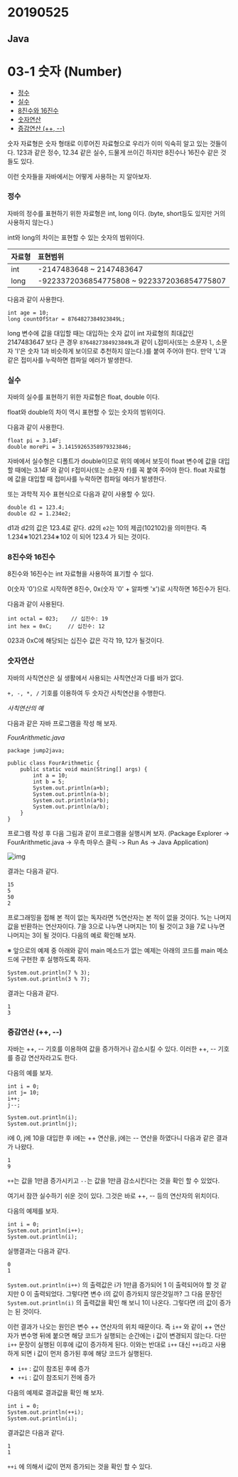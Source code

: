 # 20190525

## Java

# 03-1 숫자 (Number)

- [정수](https://wikidocs.net/204#_1)
- [실수](https://wikidocs.net/204#_2)
- [8진수와 16진수](https://wikidocs.net/204#8-16)
- [숫자연산](https://wikidocs.net/204#_3)
- [증감연산 (++, --)](https://wikidocs.net/204#-)

숫자 자료형은 숫자 형태로 이루어진 자료형으로 우리가 이미 익숙히 알고 있는 것들이다. 123과 같은 정수, 12.34 같은 실수, 드물게 쓰이긴 하지만 8진수나 16진수 같은 것들도 있다.

이런 숫자들을 자바에서는 어떻게 사용하는 지 알아보자.

### 정수

자바의 정수를 표현하기 위한 자료형은 int, long 이다. (byte, short등도 있지만 거의 사용하지 않는다.)

int와 long의 차이는 표현할 수 있는 숫자의 범위이다.

| 자료형 | 표현범위                                   |
| :----- | :----------------------------------------- |
| int    | -2147483648 ~ 2147483647                   |
| long   | -9223372036854775808 ~ 9223372036854775807 |

다음과 같이 사용한다.

```
int age = 10;
long countOfStar = 8764827384923849L;
```

long 변수에 값을 대입할 때는 대입하는 숫자 값이 int 자료형의 최대값인 2147483647 보다 큰 경우 `8764827384923849L`과 같이 `L`접미사(또는 소문자 `l`, 소문자 'l'은 숫자 1과 비슷하게 보이므로 추천하지 않는다.)를 붙여 주어야 한다. 만약 'L'과 같은 접미사를 누락하면 컴파일 에러가 발생한다.

### 실수

자바의 실수를 표현하기 위한 자료형은 float, double 이다.

float와 double의 차이 역시 표현할 수 있는 숫자의 범위이다.

다음과 같이 사용한다.

```
float pi = 3.14F;
double morePi = 3.14159265358979323846;
```

자바에서 실수형은 디폴트가 double이므로 위의 예에서 보듯이 float 변수에 값을 대입할 때에는 3.14F 와 같이 `F`접미사(또는 소문자 `f`)를 꼭 붙여 주어야 한다. float 자료형에 값을 대입할 때 접미사를 누락하면 컴파일 에러가 발생한다.

또는 과학적 지수 표현식으로 다음과 같이 사용할 수 있다.

```
double d1 = 123.4;
double d2 = 1.234e2;
```

d1과 d2의 값은 123.4로 같다. d2의 `e2`는 10의 제곱(102102)을 의미한다. 즉 1.234∗1021.234∗102 이 되어 123.4 가 되는 것이다.

### 8진수와 16진수

8진수와 16진수는 int 자료형을 사용하여 표기할 수 있다.

0(숫자 '0')으로 시작하면 8진수, 0x(숫자 '0' + 알파벳 'x')로 시작하면 16진수가 된다.

다음과 같이 사용된다.

```
int octal = 023;    // 십진수: 19
int hex = 0xC;     // 십진수: 12
```

023과 0xC에 해당되는 십진수 값은 각각 19, 12가 될것이다.

### 숫자연산

자바의 사칙연산은 실 생활에서 사용되는 사칙연산과 다를 바가 없다.

`+, -, *, /` 기호를 이용하여 두 숫자간 사칙연산을 수행한다.

*사칙연산의 예*

다음과 같은 자바 프로그램을 작성 해 보자.

*FourArithmetic.java*

```
package jump2java;

public class FourArithmetic {
    public static void main(String[] args) {
        int a = 10;
        int b = 5;
        System.out.println(a+b);
        System.out.println(a-b);
        System.out.println(a*b);
        System.out.println(a/b);
    }
}
```

프로그램 작성 후 다음 그림과 같이 프로그램을 실행시켜 보자. (Package Explorer -> FourArithmetic.java -> 우측 마우스 클릭 -> Run As -> Java Application)

![img](https://wikidocs.net/images/page/204/four_arithmetic.png)

결과는 다음과 같다.

```
15
5
50
2
```

프로그래밍을 접해 본 적이 없는 독자라면 %연산자는 본 적이 없을 것이다. %는 나머지 값을 반환하는 연산자이다. 7을 3으로 나누면 나머지는 1이 될 것이고 3을 7로 나누면 나머지는 3이 될 것이다. 다음의 예로 확인해 보자.

※ 앞으로의 예제 중 아래와 같이 main 메소드가 없는 예제는 아래의 코드를 main 메소드에 구현한 후 실행하도록 하자.

```
System.out.println(7 % 3);
System.out.println(3 % 7);
```

결과는 다음과 같다.

```
1
3
```

### 증감연산 (++, --)

자바는 ++, -- 기호를 이용하여 값을 증가하거나 감소시킬 수 있다. 이러한 ++, -- 기호를 증감 연산자라고도 한다.

다음의 예를 보자.

```
int i = 0;
int j= 10;
i++;
j--;

System.out.println(i);
System.out.println(j);
```

i에 0, j에 10을 대입한 후 i에는 ++ 연산을, j에는 -- 연산을 하였다니 다음과 같은 결과가 나왔다.

```
1
9
```

`++`는 값을 1만큼 증가시키고 `--`는 값을 1만큼 감소시킨다는 것을 확인 할 수 있었다.

여기서 잠깐 실수하기 쉬운 것이 있다. 그것은 바로 ++, -- 등의 연산자의 위치이다.

다음의 예제를 보자.

```
int i = 0;
System.out.println(i++);
System.out.println(i);
```

실행결과는 다음과 같다.

```
0
1
```

`System.out.println(i++)` 의 출력값은 i가 1만큼 증가되어 1 이 출력되어야 할 것 같지만 0 이 출력되었다. 그렇다면 변수 i의 값이 증가되지 않은것일까? 그 다음 문장인 `System.out.println(i)` 의 출력값을 확인 해 보니 1이 나온다. 그렇다면 i의 값이 증가는 된 것이다.

이런 결과가 나오는 원인은 변수 ++ 연산자의 위치 때문이다. 즉 `i++` 와 같이 ++ 연산자가 변수명 뒤에 붙으면 해당 코드가 실행되는 순간에는 i 값이 변경되지 않는다. 다만 `i++` 문장이 실행된 이후에 i값이 증가하게 된다. 이와는 반대로 `i++` 대신 `++i`라고 사용하게 되면 i 값이 먼저 증가된 후에 해당 코드가 실행된다.

- `i++` : 값이 참조된 후에 증가
- `++i` : 값이 참조되기 전에 증가

다음의 예제로 결과값을 확인 해 보자.

```
int i = 0;
System.out.println(++i);
System.out.println(i);
```

결과값은 다음과 같다.

```
1
1
```

`++i` 에 의해서 i값이 먼저 증가되는 것을 확인 할 수 있다.